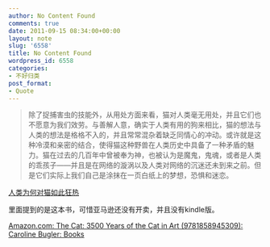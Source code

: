 ```yaml
---
author: No Content Found
comments: true
date: 2011-09-15 08:34:00+00:00
layout: note
slug: '6558'
title: No Content Found
wordpress_id: 6558
categories:
- 不好归类
post_format:
- Quote
---
```


<blockquote>除了捉捕害虫的技能外，从用处方面来看，猫对人类毫无用处，并且它们也不愿意为我们效劳。与善解人意，确实于人类有用的狗来相比，猫的想法与人类的想法是格格不入的，并且常常混杂着缺乏同情心的冲动。或许就是这种冷漠和亲密的结合，使得猫这种野兽在人类历史中具备了一种矛盾的魅力。猫在过去的几百年中曾被奉为神，也被认为是魔鬼，鬼魂，或者是人类的乖孩子——并且是在网络的漩涡以及人类对网络的沉迷还未到来之前。但是它们实际上我们自己是涂抹在一页白纸上的梦想，恐惧和迷恋。</blockquote>

[人类为何对猫如此狂热](http://dongxi.net/b11rq)





里面提到的是这本书，可惜亚马逊还没有开卖，并且没有kindle版。





[Amazon.com: The Cat: 3500 Years of the Cat in Art (9781858945309): Caroline Bugler: Books](http://www.amazon.com/Cat-3500-Years-Art/dp/1858945305/ref=sr_1_1?ie=UTF8&qid=1316075883&sr=8-1)
